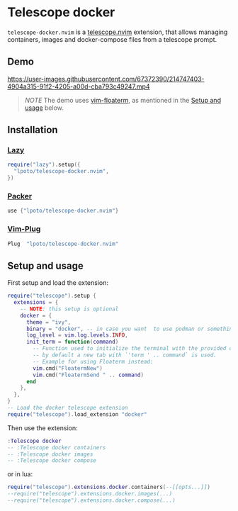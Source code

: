 # Telescope docker

`telescope-docker.nvim` is a [telescope.nvim](https://github.com/nvim-telescope/telescope.nvim) extension,
that allows managing containers, images and docker-compose files from a telescope prompt.

## Demo

https://user-images.githubusercontent.com/67372390/214747403-4904a315-91f2-4205-a00d-cba793c49247.mp4
> _NOTE_  The demo uses [vim-floaterm](https://github.com/voldikss/vim-floaterm), as mentioned in the [Setup and usage](#setup-and-usage) below.

## Installation

### [Lazy](https://github.com/folke/lazy.nvim)

```lua
require("lazy").setup({
  "lpoto/telescope-docker.nvim",
})
```

### [Packer](https://github.com/wbthomason/packer.nvim)

```lua
use {"lpoto/telescope-docker.nvim"}
```

### [Vim-Plug](https://github.com/junegunn/vim-plug)

```lua
Plug  "lpoto/telescope-docker.nvim"
```

## Setup and usage

First setup and load the extension:

```lua
require("telescope").setup {
  extensions = {
    -- NOTE: this setup is optional
    docker = {
      theme = "ivy",
      binary = "docker", -- in case you want  to use podman or something
      log_level = vim.log.levels.INFO,
      init_term = function(command)
        -- Function used to initialize the terminal with the provided command
        -- by default a new tab with `'term ' .. command` is used.
        -- Example for using Floaterm instead:
        vim.cmd("FloatermNew")
        vim.cmd("FloatermSend " .. command)
      end
    },
  },
}
-- Load the docker telescope extension
require("telescope").load_extension "docker"
```

Then use the extension:

```lua
:Telescope docker
-- :Telescope docker containers
-- :Telescope docker images
-- :Telescope docker compose
```

or in lua:

```lua
require("telescope").extensions.docker.containers(--[[opts...]])
--require("telescope").extensions.docker.images(...)
--require("telescope").extensions.docker.compose(...)
```
